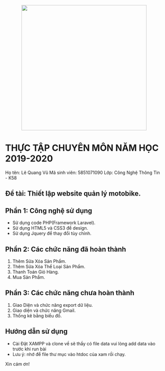 <p align="center"><a href="https://laravel.com" target="_blank"><img src="https://raw.githubusercontent.com/laravel/art/master/logo-lockup/5%20SVG/2%20CMYK/1%20Full%20Color/laravel-logolockup-cmyk-red.svg" width="400"></a></p>

# THỰC TẬP CHUYÊN MÔN NĂM HỌC 2019-2020
Họ tên: Lê Quang Vũ
Mã sinh viên: 5851071090
Lớp:  Công Nghệ Thông Tin - K58
## Đề tài: Thiết lập website quản lý motobike.
## Phần 1: Công nghệ sử dụng
- Sử dụng code PHP(Framework Laravel).
- Sử dụng HTML5 và CSS3 để design.
- Sử dụng Jquery để thay đổi tùy chỉnh.
## Phần 2: Các chức năng đã hoàn thành
1. Thêm Sửa Xóa Sản Phẩm.
2. Thêm Sửa Xóa Thể Loại Sản Phẩm.
3. Thanh Toán Giỏ Hàng.
6. Mua Sản Phẩm.
## Phần 3: Các chức năng chưa hoàn thành
1. Giao Diện và chức năng export dữ liệu.
2. Giao diện và chức năng Gmail.
3. Thống kê bằng biểu đồ.
## Hướng dẫn sử dụng
- Cài Đặt XAMPP và clone về sẽ thầy có file data vui lòng add data vào trước khi run bài
- Lưu ý: nhớ để file thư mục vào htdoc của xam rồi chạy.

Xin cám ơn!